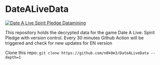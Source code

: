 # DateALiveData

[![Date A Live Spirit Pledge Datamining](https://github.com/n0k0m3/DateALiveData/actions/workflows/dalsp.yml/badge.svg?branch=master)](https://github.com/n0k0m3/DateALiveData/actions/workflows/dalsp.yml)

This repository holds the decrypted data for the game Date A Live: Spirit Pledge with version control. Every 30 minutes Github Action will be triggered and check for new updates for EN version

Clone this repo: `git clone https://github.com/n0k0m3/DateALiveData --depth=1`
